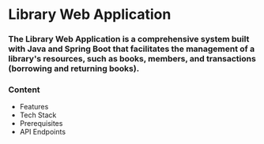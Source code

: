 # Library Web Application
### The Library Web Application is a comprehensive system built with Java and Spring Boot that facilitates the management of a library's resources, such as books, members, and transactions (borrowing and returning books).
### Content
- Features
- Tech Stack
- Prerequisites
- API Endpoints
